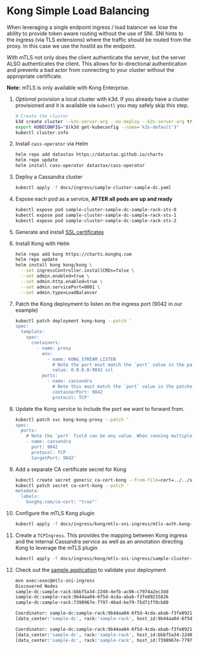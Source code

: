 # Kong Simple Load Balancing

When leveraging a single endpoint ingress / load balancer we lose the ability to provide token aware routing without the use of SNI. SNI hints to the ingress (via TLS extensions) where the traffic should be routed from the proxy. In this case we use the hostId as the endpoint.

With mTLS not only does the client authenticate the server, but the server ALSO authenticates the client. This allows for bi-directional authentication and prevents a bad actor from connecting to your cluster without the appropriate certificate.

**Note:** mTLS is only available with Kong Enterprise.

1. _Optional_ provision a local cluster with k3d. If you already have a cluster provisioned and it is available via `kubectl` you may safely skip this step.

    ```bash
    # Create the cluster
    k3d create cluster --k3s-server-arg --no-deploy --k3s-server-arg traefik
    export KUBECONFIG="$(k3d get-kubeconfig --name='k3s-default')"
    kubectl cluster-info
    ```

1. Install `cass-operator` via Helm

    ```bash
    helm repo add datastax https://datastax.github.io/charts
    helm repo update
    helm install cass-operator datastax/cass-operator
    ```

1. Deploy a Cassandra cluster

    ```bash
    kubectl apply -f docs/ingress/sample-cluster-sample-dc.yaml
    ```

1. Expose each pod as a service, **AFTER all pods are up and ready**

    ```bash
    kubectl expose pod sample-cluster-sample-dc-sample-rack-sts-0
    kubectl expose pod sample-cluster-sample-dc-sample-rack-sts-1
    kubectl expose pod sample-cluster-sample-dc-sample-rack-sts-2
    ```

1. Generate and install [SSL certificates](../../ssl)

1. Install Kong with Helm

    ```bash
    helm repo add kong https://charts.konghq.com
    helm repo update
    helm install kong kong/kong \
      --set ingressController.installCRDs=false \
      --set admin.enabled=true \
      --set admin.http.enabled=true \
      --set admin.servicePort=8001 \
      --set admin.type=LoadBalancer
    ```

1. Patch the Kong deployment to listen on the ingress port (9042 in our example)
   
    ```bash
    kubectl patch deployment kong-kong --patch '
    spec:
      template:
        spec:
          containers:
            - name: proxy
              env:
                - name: KONG_STREAM_LISTEN
                  # Note the port must match the `port` value in the patched service
                  value: 0.0.0.0:9042 ssl
              ports:
                - name: cassandra
                  # Note this must match the `port` value in the patched service
                  containerPort: 9042
                  protocol: TCP'
    ```

1. Update the Kong service to include the port we want to forward from.

    ```bash
    kubectl patch svc kong-kong-proxy --patch '
    spec:
      ports:
        # Note the `port` field can be any value. When running multiple clusters they must be different. `targetPort` *must* match the port C* is listening on, default: 9042
        - name: cassandra
          port: 9042
          protocol: TCP
          targetPort: 9042'
    ```

1. Add a separate CA certificate secret for Kong
    
    ```bash
    kubectl create secret generic ca-cert-kong --from-file=cert=../../ssl/ca.pem --from-literal=id=d5551f47-b4b9-4103-adeb-3e462d1ddd8b
    kubectl patch secret ca-cert-kong --patch '
    metadata:
      labels:
        konghq.com/ca-cert: "true"'
    ```

1. Configure the mTLS Kong plugin
    
    ```bash
    kubectl apply -f docs/ingress/kong/mtls-sni-ingress/mtls-auth.kong-plugin.yaml
    ```

1. Create a `TCPIngress`. This provides the mapping between Kong ingress and the internal Cassandra service as well as an annotation directing Kong to leverage the mTLS plugin

    ```bash
    kubectl apply -f docs/ingress/kong/mtls-sni-ingress/sample-cluster-sample-dc.tcpingress.yaml
    ```

1. Check out the [sample application](../../sample-java-application) to validate your deployment
    
    ```bash
    mvn exec:exec@mtls-sni-ingress
    Discovered Nodes
    sample-dc:sample-rack:bbbf5a34-2240-4efb-ac06-c7974a2ec3dd
    sample-dc:sample-rack:9b44aa04-6f5d-4cda-abab-f3fe89215826
    sample-dc:sample-rack:7398967e-7797-46ad-be79-75d71ff8cb80

    Coordinator: sample-dc:sample-rack:9b44aa04-6f5d-4cda-abab-f3fe89215826
    [data_center:'sample-dc', rack:'sample-rack', host_id:9b44aa04-6f5d-4cda-abab-f3fe89215826, release_version:'3.11.6']

    Coordinator: sample-dc:sample-rack:9b44aa04-6f5d-4cda-abab-f3fe89215826
    [data_center:'sample-dc', rack:'sample-rack', host_id:bbbf5a34-2240-4efb-ac06-c7974a2ec3dd, release_version:'3.11.6']
    [data_center:'sample-dc', rack:'sample-rack', host_id:7398967e-7797-46ad-be79-75d71ff8cb80, release_version:'3.11.6']
    ```
